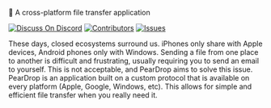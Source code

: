 🍐 A cross-platform file transfer application

[![Discuss On Discord][discord]][discord-url]
[![Contributors][contributors-shield]][contributors-url]
[![Issues][issues]][issues-url]

These days, closed ecosystems surround us. iPhones only share with Apple devices, Android phones only with Windows. Sending a file from one place to another is difficult and frustrating, usually requiring you to send an email to yourself. This is not acceptable, and PearDrop aims to solve this issue. PearDrop is an application built on a custom protocol that is available on every platform (Apple, Google, Windows, etc). This allows for simple and efficient file transfer when you really need it.

<!--
README Template to fill out at a later date:
![](header.png)
## Installation
OS X & Linux:
```sh
npm install my-crazy-module --save
```
Windows:
```sh
edit autoexec.bat
```
## Usage example
A few motivating and useful examples of how your product can be used. Spice this up with code blocks and potentially more screenshots.
_For more examples and usage, please refer to the [Wiki][wiki]._
## Development setup
Describe how to install all development dependencies and how to run an automated test-suite of some kind. Potentially do this for multiple platforms.
```sh
make install
npm test
```
## Release History
- 0.2.1
  - CHANGE: Update docs (module code remains unchanged)
- 0.2.0
  - CHANGE: Remove `setDefaultXYZ()`
  - ADD: Add `init()`
- 0.1.1
  - FIX: Crash when calling `baz()` (Thanks @GenerousContributorName!)
- 0.1.0
  - The first proper release
  - CHANGE: Rename `foo()` to `bar()`
- 0.0.1
  - Work in progress
## Meta
Your Name – [@YourTwitter](https://twitter.com/dbader_org) – YourEmail@example.com
Distributed under the XYZ license. See `LICENSE` for more information.
[https://github.com/yourname/github-link](https://github.com/dbader/)
## Contributing
1. Fork it (<https://github.com/yourname/yourproject/fork>)
2. Create your feature branch (`git checkout -b feature/fooBar`)
3. Commit your changes (`git commit -am 'Add some fooBar'`)
4. Push to the branch (`git push origin feature/fooBar`)
5. Create a new Pull Request -->

<!-- Markdown link & img dfn's -->

[discord-url]: https://discord.gg/gKYSMeJ
[discord]: https://img.shields.io/discord/689176425701703810
[issues]: https://img.shields.io/github/issues/GoldinGuy/PearDrop
[issues-url]: https://github.com/GoldinGuy/PearDrop/issues
[contributors-shield]: https://img.shields.io/github/contributors/GoldinGuy/PearDrop.svg?style=flat-square
[contributors-url]: https://github.com/GoldinGuy/PearDrop/graphs/contributors
